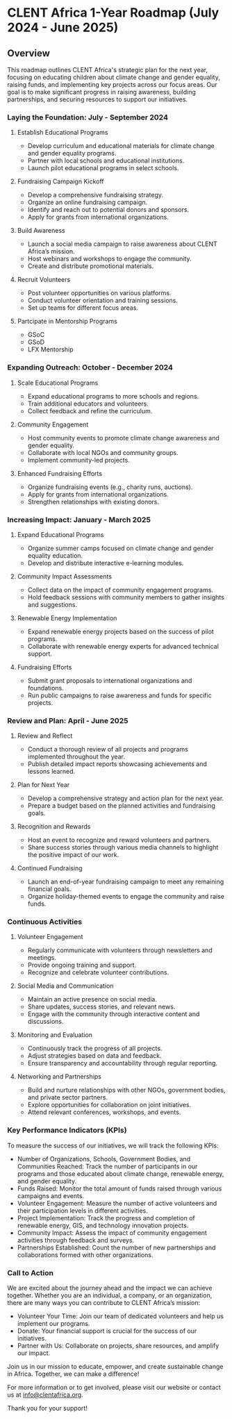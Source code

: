 # CLENT Africa 1-Year Roadmap (July 2024 - June 2025)

## Overview
This roadmap outlines CLENT Africa's strategic plan for the next year, focusing on educating children about climate change and gender equality, raising funds, and implementing key projects across our focus areas. Our goal is to make significant progress in raising awareness, building partnerships, and securing resources to support our initiatives.

### Laying the Foundation: July - September 2024

1. Establish Educational Programs
   - Develop curriculum and educational materials for climate change and gender equality programs.
   - Partner with local schools and educational institutions.
   - Launch pilot educational programs in select schools.

2. Fundraising Campaign Kickoff
   - Develop a comprehensive fundraising strategy.
   - Organize an online fundraising campaign.
   - Identify and reach out to potential donors and sponsors.
   - Apply for grants from international organizations.

3. Build Awareness
   - Launch a social media campaign to raise awareness about CLENT Africa’s mission.
   - Host webinars and workshops to engage the community.
   - Create and distribute promotional materials.

4. Recruit Volunteers
   - Post volunteer opportunities on various platforms.
   - Conduct volunteer orientation and training sessions.
   - Set up teams for different focus areas.
  
5. Partcipate in Mentorship Programs
   - GSoC
   - GSoD
   - LFX Mentorship

### Expanding Outreach: October - December 2024

1. Scale Educational Programs
   - Expand educational programs to more schools and regions.
   - Train additional educators and volunteers.
   - Collect feedback and refine the curriculum.

2. Community Engagement
   - Host community events to promote climate change awareness and gender equality.
   - Collaborate with local NGOs and community groups.
   - Implement community-led projects.

3. Enhanced Fundraising Efforts
   - Organize fundraising events (e.g., charity runs, auctions).
   - Apply for grants from international organizations.
   - Strengthen relationships with existing donors.

### Increasing Impact: January - March 2025

1. Expand Educational Programs
   - Organize summer camps focused on climate change and gender equality education.
   - Develop and distribute interactive e-learning modules.

2. Community Impact Assessments
   - Collect data on the impact of community engagement programs.
   - Hold feedback sessions with community members to gather insights and suggestions.

3. Renewable Energy Implementation
   - Expand renewable energy projects based on the success of pilot programs.
   - Collaborate with renewable energy experts for advanced technical support.

4. Fundraising Efforts
   - Submit grant proposals to international organizations and foundations.
   - Run public campaigns to raise awareness and funds for specific projects.

### Review and Plan: April - June 2025

1. Review and Reflect
   - Conduct a thorough review of all projects and programs implemented throughout the year.
   - Publish detailed impact reports showcasing achievements and lessons learned.

2. Plan for Next Year
   - Develop a comprehensive strategy and action plan for the next year.
   - Prepare a budget based on the planned activities and fundraising goals.

3. Recognition and Rewards
   - Host an event to recognize and reward volunteers and partners.
   - Share success stories through various media channels to highlight the positive impact of our work.

4. Continued Fundraising
   - Launch an end-of-year fundraising campaign to meet any remaining financial goals.
   - Organize holiday-themed events to engage the community and raise funds.

### Continuous Activities

1. Volunteer Engagement
   - Regularly communicate with volunteers through newsletters and meetings.
   - Provide ongoing training and support.
   - Recognize and celebrate volunteer contributions.

2. Social Media and Communication
   - Maintain an active presence on social media.
   - Share updates, success stories, and relevant news.
   - Engage with the community through interactive content and discussions.

3. Monitoring and Evaluation
   - Continuously track the progress of all projects.
   - Adjust strategies based on data and feedback.
   - Ensure transparency and accountability through regular reporting.

4. Networking and Partnerships
   - Build and nurture relationships with other NGOs, government bodies, and private sector partners.
   - Explore opportunities for collaboration on joint initiatives.
   - Attend relevant conferences, workshops, and events.

### Key Performance Indicators (KPIs)

To measure the success of our initiatives, we will track the following KPIs:

- Number of Organizations, Schools, Government Bodies, and Communities Reached: Track the number of participants in our programs and those educated about climate change, renewable energy, and gender equality.
- Funds Raised: Monitor the total amount of funds raised through various campaigns and events.
- Volunteer Engagement: Measure the number of active volunteers and their participation levels in different activities.
- Project Implementation: Track the progress and completion of renewable energy, GIS, and technology innovation projects.
- Community Impact: Assess the impact of community engagement activities through feedback and surveys.
- Partnerships Established: Count the number of new partnerships and collaborations formed with other organizations.

### Call to Action

We are excited about the journey ahead and the impact we can achieve together. Whether you are an individual, a company, or an organization, there are many ways you can contribute to CLENT Africa’s mission:

- Volunteer Your Time: Join our team of dedicated volunteers and help us implement our programs.
- Donate: Your financial support is crucial for the success of our initiatives.
- Partner with Us: Collaborate on projects, share resources, and amplify our impact.

Join us in our mission to educate, empower, and create sustainable change in Africa. Together, we can make a difference!

For more information or to get involved, please visit our website or contact us at info@clentafrica.org.

Thank you for your support!
